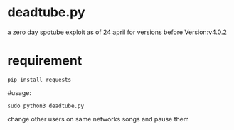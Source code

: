 # deadtube.py
a zero day spotube exploit as of 24 april for versions before Version:v4.0.2

# requirement
```
pip install requests
```

#usage:
```
sudo python3 deadtube.py 
```

change other users on same networks songs and pause them 
